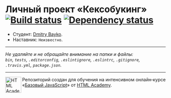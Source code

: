 # Личный проект «Кексобукинг» [![Build status][travis-image]][travis-url] [![Dependency status][dependency-image]][dependency-url]

* Студент: [Dmitry Bayko](https://up.htmlacademy.ru/javascript/8/user/184881).
* Наставник: `Неизвестно`.

---

_Не удаляйте и не обращайте внимание на папки и файлы:_<br>
_`bin`, `tests`, `.editorconfig`, `.eslintignore`, `.eslintrc`, `.gitignore`, `.travis.yml`, `package.json`._

---

<a href="https://htmlacademy.ru/intensive/javascript"><img align="left" width="50" height="50" title="HTML Academy" src="https://up.htmlacademy.ru/static/img/intensive/javascript/logo-for-github.svg"></a>

Репозиторий создан для обучения на интенсивном онлайн‑курсе «[Базовый JavaScript](https://htmlacademy.ru/intensive/javascript)» от [HTML Academy](https://htmlacademy.ru).

[travis-image]: https://travis-ci.org/htmlacademy-javascript/184881-keksobooking.svg?branch=master
[travis-url]: https://travis-ci.org/htmlacademy-javascript/184881-keksobooking
[dependency-image]: https://david-dm.org/htmlacademy-javascript/184881-keksobooking.svg?style=flat-square
[dependency-url]: https://david-dm.org/htmlacademy-javascript/184881-keksobooking
